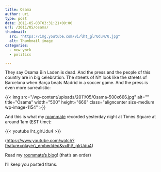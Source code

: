```yaml
---
title: Osama
author: uri
type: post
date: 2011-05-03T03:31:21+00:00
url: /2011/05/osama/
thumbnail:
  src: "https://img.youtube.com/vi/lht_glrUdu4/0.jpg"
  alt: Thumbnail image
categories:
  - new york
  - politics

---
```

They say Osama Bin Laden is dead. And the press and the people of this country are in big celebration. The streets of NY look like the streets of Barcelona when Barça beats Madrid in a soccer game. And the press is even more surrealistic:

{{< img src="/wp-content/uploads/2011/05/Osama-500x666.jpg" alt="" title="Osama" width="500" height="666" class="aligncenter size-medium wp-image-1154" >}} 

And this is what my [roommate][1] recorded yesterday night at Times Square at around 1am (EST time):

{{< youtube lht_glrUdu4 >}}</iframe>

(https://www.youtube.com/watch?feature=player\_embedded&v=lht\_glrUdu4)

Read my [roommate&#8217;s blog][1]! (that&#8217;s an order)

I&#8217;ll keep you posted titans.

 [1]: https://journal.nomasdf.com/